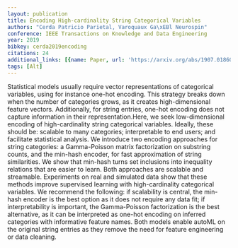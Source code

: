 ```yaml
---
layout: publication
title: Encoding High-cardinality String Categorical Variables
authors: "Cerda Patricio Parietal, Varoquaux Ga\xEBl Neurospin"
conference: IEEE Transactions on Knowledge and Data Engineering
year: 2019
bibkey: cerda2019encoding
citations: 24
additional_links: [{name: Paper, url: 'https://arxiv.org/abs/1907.01860'}]
tags: [Alt]
---
```

Statistical models usually require vector representations of categorical
variables, using for instance one-hot encoding. This strategy breaks down when
the number of categories grows, as it creates high-dimensional feature vectors.
Additionally, for string entries, one-hot encoding does not capture information
in their representation.Here, we seek low-dimensional encoding of
high-cardinality string categorical variables. Ideally, these should be:
scalable to many categories; interpretable to end users; and facilitate
statistical analysis. We introduce two encoding approaches for string
categories: a Gamma-Poisson matrix factorization on substring counts, and the
min-hash encoder, for fast approximation of string similarities. We show that
min-hash turns set inclusions into inequality relations that are easier to
learn. Both approaches are scalable and streamable. Experiments on real and
simulated data show that these methods improve supervised learning with
high-cardinality categorical variables. We recommend the following: if
scalability is central, the min-hash encoder is the best option as it does not
require any data fit; if interpretability is important, the Gamma-Poisson
factorization is the best alternative, as it can be interpreted as one-hot
encoding on inferred categories with informative feature names. Both models
enable autoML on the original string entries as they remove the need for
feature engineering or data cleaning.